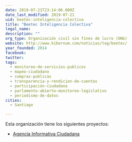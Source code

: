 ```yaml
---
date: 2019-07-21T23:14:06.000Z
date_last_modified: 2019-07-21
uid: beetec-inteligencia-colectiva
title: "Beetec Inteligencia Colectiva"
legal_name: 
description: ""
org_type: Organización civil sin fines de lucro (ONG)
website: http://www.kibernum.com/noticias/tag/beetec/
year_founded: 2014
facebook: 
twitter: 
tags:
  - monitoreo-de-servicios-publicos
  - mapeo-ciudadano
  - compras-publicas
  - transparencia-y-rendicion-de-cuentas
  - participación-ciudadana
  - parlamento-abierto-monitoreo-legislativo
  - periodismo-de-datos
cities: 
  - Santiago

---
```


Esta organización tiene los siguientes proyectos:

- [Agencia Informativa Ciudadana](/i/agencia-informativa-ciudadana.html)

